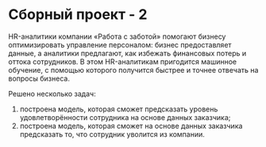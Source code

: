 # Сборный проект - 2

HR-аналитики компании «Работа с заботой» помогают бизнесу оптимизировать управление персоналом: бизнес предоставляет данные, а аналитики предлагают, как избежать финансовых потерь и оттока сотрудников. В этом HR-аналитикам пригодится машинное обучение, с помощью которого получится быстрее и точнее отвечать на вопросы бизнеса.

Решено несколько задач:
1. построена модель, которая сможет предсказать уровень удовлетворённости сотрудника на основе данных заказчика;
2. построена модель, которая сможет на основе данных заказчика предсказать то, что сотрудник уволится из компании.
